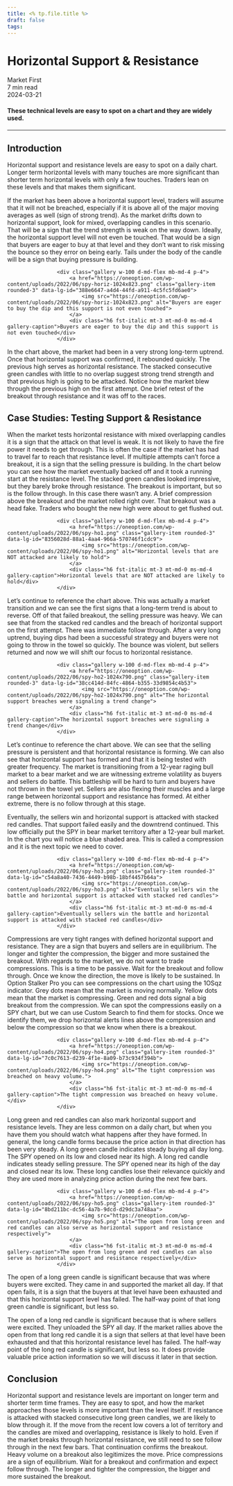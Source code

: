 ```yaml
---
title: <% tp.file.title %>
draft: false
tags:
---
```



<div class="bg-secondary">
<h1 class="py-5 ms-3 ms-md-4 my-0">Horizontal Support &amp; Resistance</h1>
</div>
<div class="d-flex align-items-center flex-wrap text-muted ps-3 ps-md-4 py-3 border-top border-bottom">
<div class="border-end pe-3 me-3">
<span class="badge bg-faded-primary text-primary">
Market First </span>
</div>
<div class="fs-sm pe-3 border-end me-3">7 min read</div>
<div class="fs-sm">
2024-03-21 </div>
</div>
<section class="px-3 px-md-4 py-4">
<h4 class="wp-block-heading">These technical levels are easy to spot on a chart and they are widely used.</h4>
<hr class="wp-block-separator has-alpha-channel-opacity">
<h2 class="wp-block-heading" id="Introduction">Introduction</h2>
<p>Horizontal support and resistance levels are easy to spot on a daily chart. Longer term horizontal levels with many touches are more significant than shorter term horizontal levels with only a few touches. Traders lean on these levels and that makes them significant. </p>
<p>If the market has been above a horizontal support level, traders will assume that it will not be breached, especially if it is above all of the major moving averages as well (sign of strong trend). As the market drifts down to horizontal support, look for mixed, overlapping candles in this scenario. That will be a sign that the trend strength is weak on the way down. Ideally, the horizontal support level will not even be touched. That would be a sign that buyers are eager to buy at that level and they don’t want to risk missing the bounce so they error on being early. Tails under the body of the candle will be a sign that buying pressure is building. </p>

                    <div class="gallery w-100 d-md-flex mb-md-4 p-4">
                        <a href="https://oneoption.com/wp-content/uploads/2022/06/spy-horiz-1024x823.png" class="gallery-item rounded-3" data-lg-id="388e6647-a4d4-44fd-a911-4c5fc5fd6ae0">
                            <img src="https://oneoption.com/wp-content/uploads/2022/06/spy-horiz-1024x823.png" alt="Buyers are eager to buy the dip and this support is not even touched">
                        </a>
                        <div class="h6 fst-italic mt-3 mt-md-0 ms-md-4 gallery-caption">Buyers are eager to buy the dip and this support is not even touched</div>
                    </div>
                
<p>In the chart above, the market had been in a very strong long-term uptrend. Once that horizontal support was confirmed, it rebounded quickly. The previous high serves as horizontal resistance. The stacked consecutive green candles with little to no overlap suggest strong trend strength and that previous high is going to be attacked. Notice how the market blew through the previous high on the first attempt. One brief retest of the breakout through resistance and it was off to the races. </p>
<h2 class="wp-block-heading" id="Case_Studies_Testing_Support_Resistance">Case Studies: Testing Support &amp; Resistance</h2>
<p>When the market tests horizontal resistance with mixed overlapping candles it is a sign that the attack on that level is weak. It is not likely to have the fire power it needs to get through. This is often the case if the market has had to travel far to reach that resistance level. If multiple attempts can’t force a breakout, it is a sign that the selling pressure is building. In the chart below you can see how the market eventually backed off and it took a running start at the resistance level. The stacked green candles looked impressive, but they barely broke through resistance. The breakout is important, but so is the follow through. In this case there wasn’t any. A brief compression above the breakout and the market rolled right over. That breakout was a head fake. Traders who bought the new high were about to get flushed out.</p>

                    <div class="gallery w-100 d-md-flex mb-md-4 p-4">
                        <a href="https://oneoption.com/wp-content/uploads/2022/06/spy-ho1.png" class="gallery-item rounded-3" data-lg-id="8356028d-88a1-4aa4-966a-570746f1cdc9">
                            <img src="https://oneoption.com/wp-content/uploads/2022/06/spy-ho1.png" alt="Horizontal levels that are NOT attacked are likely to hold">
                        </a>
                        <div class="h6 fst-italic mt-3 mt-md-0 ms-md-4 gallery-caption">Horizontal levels that are NOT attacked are likely to hold</div>
                    </div>
                
<p>Let’s continue to reference the chart above. This was actually a market transition and we can see the first signs that a long-term trend is about to reverse. Off of that failed breakout, the selling pressure was heavy. We can see that from the stacked red candles and the breach of horizontal support on the first attempt. There was immediate follow through. After a very long uptrend, buying dips had been a successful strategy and buyers were not going to throw in the towel so quickly. The bounce was violent, but sellers returned and now we will shift our focus to horizontal resistance. </p>

                    <div class="gallery w-100 d-md-flex mb-md-4 p-4">
                        <a href="https://oneoption.com/wp-content/uploads/2022/06/spy-ho2-1024x790.png" class="gallery-item rounded-3" data-lg-id="38cc414d-84fc-4864-b355-33d9854c4b53">
                            <img src="https://oneoption.com/wp-content/uploads/2022/06/spy-ho2-1024x790.png" alt="The horizontal support breaches were signaling a trend change">
                        </a>
                        <div class="h6 fst-italic mt-3 mt-md-0 ms-md-4 gallery-caption">The horizontal support breaches were signaling a trend change</div>
                    </div>
                
<p>Let’s continue to reference the chart above. We can see that the selling pressure is persistent and that horizontal resistance is forming. We can also see that horizontal support has formed and that it is being tested with greater frequency. The market is transitioning from a 12-year raging bull market to a bear market and we are witnessing extreme volatility as buyers and sellers do battle. This battleship will be hard to turn and buyers have not thrown in the towel yet. Sellers are also flexing their muscles and a large range between horizontal support and resistance has formed. At either extreme, there is no follow through at this stage.</p>
<p>Eventually, the sellers win and horizontal support is attacked with stacked red candles. That support failed easily and the downtrend continued. This low officially put the SPY in bear market territory after a 12-year bull market. In the chart you will notice a blue shaded area. This is called a compression and it is the next topic we need to cover. </p>

                    <div class="gallery w-100 d-md-flex mb-md-4 p-4">
                        <a href="https://oneoption.com/wp-content/uploads/2022/06/spy-ho3.png" class="gallery-item rounded-3" data-lg-id="c54a8a40-7436-4449-b98b-18bf4457b64a">
                            <img src="https://oneoption.com/wp-content/uploads/2022/06/spy-ho3.png" alt="Eventually sellers win the battle and horizontal support is attacked with stacked red candles">
                        </a>
                        <div class="h6 fst-italic mt-3 mt-md-0 ms-md-4 gallery-caption">Eventually sellers win the battle and horizontal support is attacked with stacked red candles</div>
                    </div>
                
<p>Compressions are very tight ranges with defined horizontal support and resistance. They are a sign that buyers and sellers are in equilibrium. The longer and tighter the compression, the bigger and more sustained the breakout. With regards to the market, we do not want to trade compressions. This is a time to be passive. Wait for the breakout and follow through. Once we know the direction, the move is likely to be sustained. In Option Stalker Pro you can see compressions on the chart using the 1OSqz indicator. Grey dots mean that the market is moving normally. Yellow dots mean that the market is compressing. Green and red dots signal a big breakout from the compression. We can spot the compressions easily on a SPY chart, but we can use Custom Search to find them for stocks. Once we identify them, we drop horizontal alerts lines above the compression and below the compression so that we know when there is a breakout. </p>

                    <div class="gallery w-100 d-md-flex mb-md-4 p-4">
                        <a href="https://oneoption.com/wp-content/uploads/2022/06/spy-ho4.png" class="gallery-item rounded-3" data-lg-id="7c0c7613-d239-4f1e-8a09-b73c934f394b">
                            <img src="https://oneoption.com/wp-content/uploads/2022/06/spy-ho4.png" alt="The tight compression was breached on heavy volume.">
                        </a>
                        <div class="h6 fst-italic mt-3 mt-md-0 ms-md-4 gallery-caption">The tight compression was breached on heavy volume.</div>
                    </div>
                
<p>Long green and red candles can also mark horizontal support and resistance levels. They are less common on a daily chart, but when you have them you should watch what happens after they have formed. In general, the long candle forms because the price action in that direction has been very steady. A long green candle indicates steady buying all day long. The SPY opened on its low and closed near its high. A long red candle indicates steady selling pressure. The SPY opened near its high of the day and closed near its low. These long candles lose their relevance quickly and they are used more in analyzing price action during the next few bars.</p>

                    <div class="gallery w-100 d-md-flex mb-md-4 p-4">
                        <a href="https://oneoption.com/wp-content/uploads/2022/06/spy-ho5.png" class="gallery-item rounded-3" data-lg-id="8bd211bc-dc56-4a7b-9dcd-d29dc3a748aa">
                            <img src="https://oneoption.com/wp-content/uploads/2022/06/spy-ho5.png" alt="The open from long green and red candles can also serve as horizontal support and resistance respectively">
                        </a>
                        <div class="h6 fst-italic mt-3 mt-md-0 ms-md-4 gallery-caption">The open from long green and red candles can also serve as horizontal support and resistance respectively</div>
                    </div>
                
<p>The open of a long green candle is significant because that was where buyers were excited. They came in and supported the market all day. If that open fails, it is a sign that the buyers at that level have been exhausted and that this horizontal support level has failed. The half-way point of that long green candle is significant, but less so. </p>
<p>The open of a long red candle is significant because that is where sellers were excited. They unloaded the SPY all day. If the market rallies above the open from that long red candle it is a sign that sellers at that level have been exhausted and that this horizontal resistance level has failed. The half-way point of the long red candle is significant, but less so. It does provide valuable price action information so we will discuss it later in that section. </p>
<h2 class="wp-block-heading" id="Conclusion">Conclusion</h2>
<p>Horizontal support and resistance levels are important on longer term and shorter term time frames. They are easy to spot, and how the market approaches those levels is more important than the level itself. If resistance is attacked with stacked consecutive long green candles, we are likely to blow through it. If the move from the recent low covers a lot of territory and the candles are mixed and overlapping, resistance is likely to hold. Even if the market breaks through horizontal resistance, we still need to see follow through in the next few bars. That continuation confirms the breakout. Heavy volume on a breakout also legitimizes the move. Price compressions are a sign of equilibrium. Wait for a breakout and confirmation and expect follow through. The longer and tighter the compression, the bigger and more sustained the breakout. </p>
</section>
